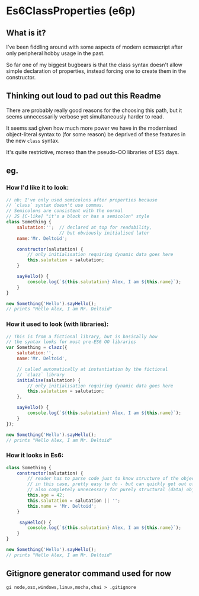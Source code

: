 # Es6ClassProperties (e6p)

## What is it?

I've been fiddling around with some aspects of modern ecmascript after only peripheral hobby usage in the past.

So far one of my biggest bugbears is that the class syntax doesn't allow simple declaration of properties, instead forcing one to create them in the constructor.

## Thinking out loud to pad out this Readme

There are probably really good reasons for the choosing this path, but it seems unnecessarily verbose yet simultaneously harder to read.

It seems sad given how much more power we have in the modernised object-literal syntax to (for some reason) be deprived of these features in the new `class` syntax.

It's quite restrictive, moreso than the pseudo-OO libraries of ES5 days.

## eg.

### How I'd like it to look:
```js
// nb: I've only used semicolons after properties because 
// `class` syntax doesn't use commas.
// Semicolons are consistent with the normal 
// JS [C-like] "it's a block or has a semicolon" style
class Something {
    salutation:'';  // declared at top for readability, 
                    // but obviously initialised later
    name:'Mr. Deltoid';

    constructor(salutation) {
        // only initialisation requiring dynamic data goes here
        this.salutation = salutation;
    }

    sayHello() { 
        console.log(`${this.salutation} Alex, I am ${this.name}`);
    }
}

new Something('Hello').sayHello();
// prints "Hello Alex, I am Mr. Deltoid"
```

### How it used to look (with libraries):
```js
// This is from a fictional library, but is basically how
// the syntax looks for most pre-ES6 OO libraries
var Something = clazz({
    salutation:'',
    name:'Mr. Deltoid',

    // called automatically at instantiation by the fictional
    // `clazz` library
    initialise(salutation) {
        // only initialisation requiring dynamic data goes here
        this.salutation = salutation;
    },

    sayHello() { 
        console.log(`${this.salutation} Alex, I am ${this.name}`);
    }
});

new Something('Hello').sayHello();
// prints "Hello Alex, I am Mr. Deltoid"
```

### How it looks in Es6:
```js
class Something {
    constructor(salutation) {
        // reader has to parse code just to know structure of the object
        // in this case, pretty easy to do - but can quickly get out of hand.
        // also completely unnecessary for purely structural (data) objects
        this.age = 42;
        this.salutation = salutation || '';
        this.name = 'Mr. Deltoid';
    }

     sayHello() { 
        console.log(`${this.salutation} Alex, I am ${this.name}`);
    }   
}

new Something('Hello').sayHello();
// prints "Hello Alex, I am Mr. Deltoid"
```

## Gitignore generator command used for now

```
gi node,osx,windows,linux,mocha,chai > .gitignore
```
